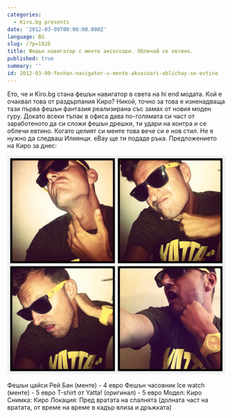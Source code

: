 ```yaml
---
categories:
  - Kiro.bg presents
date: '2012-03-09T00:00:00.000Z'
language: BG
slug: /?p=1826
title: Фешън навигатор с менте аксесоари. Обличай се евтино.
published: true
summary: ''
id: 2012-03-09-feshan-navigator-s-mente-aksesoari-oblichay-se-evtino
---
```


Ето, че и Kiro.bg стана фешън навигатор в света на hi end модата. Кой е очаквал това от раздърпания Киро? Никой, точно за това е изненадваща тази първа фешън фантазия реализирана със замах от новия моден гуру. Докато всеки тъпак в офиса дава по-голямата си част от заработеното да си сложи фешън дрешки, ти удари на контра и се облечи евтино. Когато целият си менте това вече си е нов стил. Не е нужно да следваш Илиянци. eBay ще ти подаде ръка. Предложението на Киро за днес: 

![](https://raw.githubusercontent.com/kirilchristov/blog_images/main/2012/03/kiro-fashion.jpg)

 Фешън цайси Рей Бан (менте) - 4 евро Фешън часовник Ice watch (менте) - 5 евро Т-shirt от Yatta! (оригинал) - 5 евро Модел: Киро Снимка: Киро Локация: Пред вратата на спалнята (долната част на вратата, от време на време в кадър влиза и дръжката)
